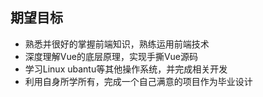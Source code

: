 ## 期望目标

* 熟悉并很好的掌握前端知识，熟练运用前端技术
* 深度理解Vue的底层原理，实现手撕Vue源码
* 学习Linux ubantu等其他操作系统，并完成相关开发
* 利用自身所学所有，完成一个自己满意的项目作为毕业设计